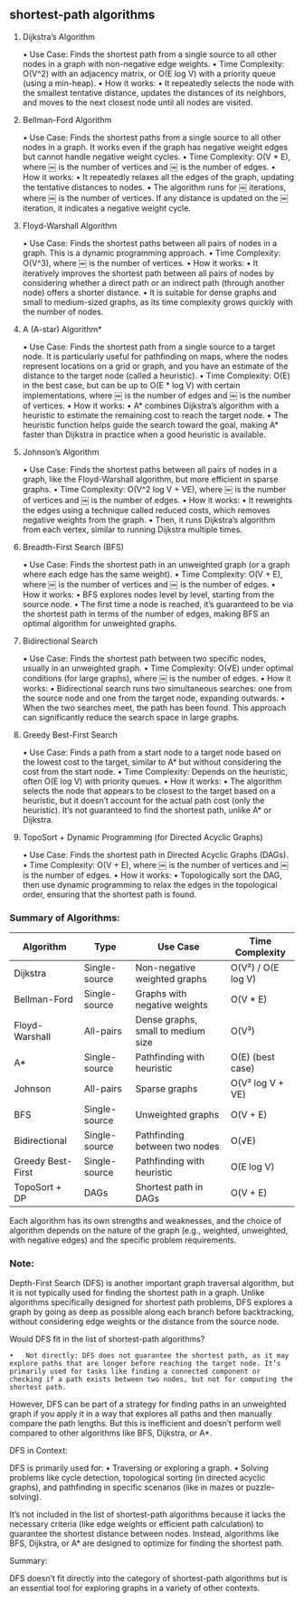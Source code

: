 ##  shortest-path algorithms

1. Dijkstra’s Algorithm

	•	Use Case: Finds the shortest path from a single source to all other nodes in a graph with non-negative edge weights.
	•	Time Complexity: O(V^2) with an adjacency matrix, or O(E log V) with a priority queue (using a min-heap).
	•	How it works:
	•	It repeatedly selects the node with the smallest tentative distance, updates the distances of its neighbors, and moves to the next closest node until all nodes are visited.

2. Bellman-Ford Algorithm

	•	Use Case: Finds the shortest paths from a single source to all other nodes in a graph. It works even if the graph has negative weight edges but cannot handle negative weight cycles.
	•	Time Complexity: O(V * E), where ￼ is the number of vertices and ￼ is the number of edges.
	•	How it works:
	•	It repeatedly relaxes all the edges of the graph, updating the tentative distances to nodes.
	•	The algorithm runs for ￼ iterations, where ￼ is the number of vertices. If any distance is updated on the ￼ iteration, it indicates a negative weight cycle.

3. Floyd-Warshall Algorithm

	•	Use Case: Finds the shortest paths between all pairs of nodes in a graph. This is a dynamic programming approach.
	•	Time Complexity: O(V^3), where ￼ is the number of vertices.
	•	How it works:
	•	It iteratively improves the shortest path between all pairs of nodes by considering whether a direct path or an indirect path (through another node) offers a shorter distance.
	•	It is suitable for dense graphs and small to medium-sized graphs, as its time complexity grows quickly with the number of nodes.

4. A (A-star) Algorithm*

	•	Use Case: Finds the shortest path from a single source to a target node. It is particularly useful for pathfinding on maps, where the nodes represent locations on a grid or graph, and you have an estimate of the distance to the target node (called a heuristic).
	•	Time Complexity: O(E) in the best case, but can be up to O(E * log V) with certain implementations, where ￼ is the number of edges and ￼ is the number of vertices.
	•	How it works:
	•	A* combines Dijkstra’s algorithm with a heuristic to estimate the remaining cost to reach the target node.
	•	The heuristic function helps guide the search toward the goal, making A* faster than Dijkstra in practice when a good heuristic is available.

5. Johnson’s Algorithm

	•	Use Case: Finds the shortest paths between all pairs of nodes in a graph, like the Floyd-Warshall algorithm, but more efficient in sparse graphs.
	•	Time Complexity: O(V^2 log V + VE), where ￼ is the number of vertices and ￼ is the number of edges.
	•	How it works:
	•	It reweights the edges using a technique called reduced costs, which removes negative weights from the graph.
	•	Then, it runs Dijkstra’s algorithm from each vertex, similar to running Dijkstra multiple times.

6. Breadth-First Search (BFS)

	•	Use Case: Finds the shortest path in an unweighted graph (or a graph where each edge has the same weight).
	•	Time Complexity: O(V + E), where ￼ is the number of vertices and ￼ is the number of edges.
	•	How it works:
	•	BFS explores nodes level by level, starting from the source node.
	•	The first time a node is reached, it’s guaranteed to be via the shortest path in terms of the number of edges, making BFS an optimal algorithm for unweighted graphs.

7. Bidirectional Search

	•	Use Case: Finds the shortest path between two specific nodes, usually in an unweighted graph.
	•	Time Complexity: O(√E) under optimal conditions (for large graphs), where ￼ is the number of edges.
	•	How it works:
	•	Bidirectional search runs two simultaneous searches: one from the source node and one from the target node, expanding outwards.
	•	When the two searches meet, the path has been found. This approach can significantly reduce the search space in large graphs.

8. Greedy Best-First Search

	•	Use Case: Finds a path from a start node to a target node based on the lowest cost to the target, similar to A* but without considering the cost from the start node.
	•	Time Complexity: Depends on the heuristic, often O(E log V) with priority queues.
	•	How it works:
	•	The algorithm selects the node that appears to be closest to the target based on a heuristic, but it doesn’t account for the actual path cost (only the heuristic). It’s not guaranteed to find the shortest path, unlike A* or Dijkstra.

9. TopoSort + Dynamic Programming (for Directed Acyclic Graphs)

	•	Use Case: Finds the shortest path in Directed Acyclic Graphs (DAGs).
	•	Time Complexity: O(V + E), where ￼ is the number of vertices and ￼ is the number of edges.
	•	How it works:
	•	Topologically sort the DAG, then use dynamic programming to relax the edges in the topological order, ensuring that the shortest path is found.

### Summary of Algorithms:

| Algorithm        | Type            | Use Case                                | Time Complexity                         |
|------------------|-----------------|-----------------------------------------|-----------------------------------------|
| Dijkstra         | Single-source   | Non-negative weighted graphs            | O(V²) / O(E log V)                      |
| Bellman-Ford     | Single-source   | Graphs with negative weights            | O(V * E)                                |
| Floyd-Warshall   | All-pairs       | Dense graphs, small to medium size      | O(V³)                                   |
| A*               | Single-source   | Pathfinding with heuristic              | O(E) (best case)                        |
| Johnson          | All-pairs       | Sparse graphs                           | O(V² log V + VE)                        |
| BFS              | Single-source   | Unweighted graphs                       | O(V + E)                                |
| Bidirectional    | Single-source   | Pathfinding between two nodes           | O(√E)                                   |
| Greedy Best-First| Single-source   | Pathfinding with heuristic              | O(E log V)                              |
| TopoSort + DP    | DAGs            | Shortest path in DAGs                   | O(V + E)                                |

Each algorithm has its own strengths and weaknesses, and the choice of algorithm depends on the nature of the graph (e.g., weighted, unweighted, with negative edges) and the specific problem requirements.

### Note:

Depth-First Search (DFS) is another important graph traversal algorithm, but it is not typically used for finding the shortest path in a graph. Unlike algorithms specifically designed for shortest path problems, DFS explores a graph by going as deep as possible along each branch before backtracking, without considering edge weights or the distance from the source node.

Would DFS fit in the list of shortest-path algorithms?

	•	Not directly: DFS does not guarantee the shortest path, as it may explore paths that are longer before reaching the target node. It’s primarily used for tasks like finding a connected component or checking if a path exists between two nodes, but not for computing the shortest path.

However, DFS can be part of a strategy for finding paths in an unweighted graph if you apply it in a way that explores all paths and then manually compare the path lengths. But this is inefficient and doesn’t perform well compared to other algorithms like BFS, Dijkstra, or A*.

DFS in Context:

DFS is primarily used for:
	•	Traversing or exploring a graph.
	•	Solving problems like cycle detection, topological sorting (in directed acyclic graphs), and pathfinding in specific scenarios (like in mazes or puzzle-solving).

It’s not included in the list of shortest-path algorithms because it lacks the necessary criteria (like edge weights or efficient path calculation) to guarantee the shortest distance between nodes. Instead, algorithms like BFS, Dijkstra, or A* are designed to optimize for finding the shortest path.

Summary:

DFS doesn’t fit directly into the category of shortest-path algorithms but is an essential tool for exploring graphs in a variety of other contexts.